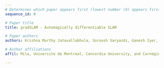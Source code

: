 ```yaml
---
# Determines which paper appears first (lowest number (0) appears first)
sequence_id: 0

# Paper title
title: gradSLAM - Automagically differentiable SLAM

# Paper authors
authors: Krishna Murthy Jatavallabhula, Soroush Saryazdi, Ganesh Iyer, and Liam Paull

# Author affiliations
affil: Mila, Universite de Montreal, Concordia University, and Carnegie Mellon University

---
```

